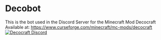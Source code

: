 # Decobot
This is the bot used in the Discord Server for the Minecraft Mod Decocraft Available at: https://www.curseforge.com/minecraft/mc-mods/decocraft
[![Decocraft Discord](https://discordapp.com/api/guilds/229690400816889856/embed.png)](https://discord.gg/bpHJXHb)

